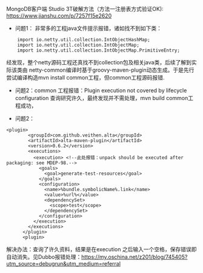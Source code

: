 MongoDB客户端 Studio 3T破解方法（方法一注册表方式验证OK): https://www.jianshu.com/p/7257f15e2620


- 问题1：
非常多的工程java文件提示报错，诸如找不到如下类：
```
	import io.netty.util.collection.IntObjectHashMap;
	import io.netty.util.collection.IntObjectMap;
	import io.netty.util.collection.IntObjectMap.PrimitiveEntry;
```
经发现，整个netty源码工程还真找不到collection包及相关java类，后续了解到实际该类由 netty-common编译时基于groovy-maven-plugin动态生成。于是先行尝试编译构造mvn install common工程，但common工程源码报错.
- 问题2：common 工程报错：Plugin execution not covered by lifecycle configuration
查询研究许久，最终发现并不需处理，mvn build common工程成功，

- 问题2：
```  
<plugin>
        <groupId>com.github.veithen.alta</groupId>
        <artifactId>alta-maven-plugin</artifactId>
        <version>0.6.2</version>
        <executions>
          <execution> <!--此处报错：unpack should be executed after packaging: see MDEP-98.-->
            <goals>
              <goal>generate-test-resources</goal>
            </goals>
            <configuration>
              <name>%bundle.symbolicName%.link</name>
              <value>%url%</value>
              <dependencySet>
                <scope>test</scope>
              </dependencySet>
            </configuration>
          </execution>
        </executions>
      </plugin>
      <plugin>

```
解决办法：查询了许久资料，结果是在execution 之后输入一个空格，保存错误即自动消失。见Dubbo报错处理：https://my.oschina.net/z201/blog/745405?utm_source=debugrun&utm_medium=referral
